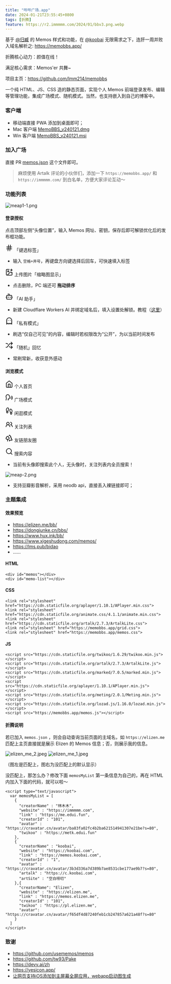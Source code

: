 ```yaml
---
title: "哔哔广场.app"
date: 2024-01-21T23:55:45+0800
tags: [折腾]
feature: https://r2.immmmm.com/2024/01/bbv3.png.webp
---
```


基于 [@归臧](https://nuoea.com/) 的 Memos 样式和功能，在 [@koobai](https://koobai.com/) 无限需求之下，连肝一周并败入域名解析之: <https://memobbs.app/>

折腾核心动力：颜值在线！

满足核心需求：Memos'er 共舞~

<!--more-->

项目主页：<https://github.com/lmm214/memobbs>

一个纯 HTML、JS、CSS 造的静态页面，实现个人 Memos 前端登录发布、编辑等管理功能，集成广场模式、随机模式。当然，也支持嵌入到自己的博客中。

### 客户端

- 移动端直接 PWA 添加到桌面即可；
- Mac 客户端  [MemoBBS_v240121.dmg](https://r2.memobbs.app/MemoBBS_v240121.dmg) 
- Win 客户端 [MemoBBS_v240121.msi](https://r2.memobbs.app/MemoBBS_v240121.msi) 

### 加入广场

直接 PR [memos.json](https://github.com/lmm214/memobbs/blob/main/memos.json) 这个文件即可。

> 麻烦使用 Artalk 评论的小伙伴们，添加一下 `https://memobbs.app/` 和 `https://immmmm.com/` 到白名单，方便大家评论互动～

### 功能列表

![meap1-1.png](https://r2.immmmm.com/2024/01/meap1-1.png.webp)

#### 登录授权

点击顶部左侧“头像位置”，输入 Memos 网址、密钥，保存后即可解锁优化后的发布框功能。

<svg xmlns="http://www.w3.org/2000/svg" width="1.5rem" height="1.5rem" viewBox="0 0 24 24"><path fill="none" stroke="currentColor" stroke-linecap="round" stroke-linejoin="round" stroke-width="2" d="M4 9h16M4 15h16M10 3L8 21m8-18l-2 18"></path></svg> 「键选标签」

- 输入 `空格+井号`，再键盘方向键选择后回车，可快速填入标签

<svg xmlns="http://www.w3.org/2000/svg" width="1.5rem" height="1.5rem" viewBox="0 0 24 24"><g fill="none" stroke="currentColor" stroke-linecap="round" stroke-linejoin="round" stroke-width="2"><path d="M21 12v7a2 2 0 0 1-2 2H5a2 2 0 0 1-2-2V5a2 2 0 0 1 2-2h7m4 2h6m-3-3v6"></path><circle cx="9" cy="9" r="2"></circle><path d="m21 15l-3.086-3.086a2 2 0 0 0-2.828 0L6 21"></path></g></svg> 上传图片「缩略图显示」

- 点击删除，PC 端还可 **拖动排序**

<svg xmlns="http://www.w3.org/2000/svg" width="1.5rem" height="1.5rem" viewBox="0 0 24 24"><g fill="none" stroke="currentColor" stroke-linecap="round" stroke-linejoin="round" stroke-width="2"><path d="M12 8V4H8"/><rect width="16" height="12" x="4" y="8" rx="2"/><path d="M2 14h2m16 0h2m-7-1v2m-6-2v2"/></g></svg> 「AI 助手」

- 新建 Cloudflare Workers AI 并绑定域名后，填入设置处解锁。教程（[这里](https://immmmm.com/cloudflare-workers-ai/)）

<svg xmlns="http://www.w3.org/2000/svg" width="1.5rem" height="1.5rem" viewBox="0 0 24 24"><path fill="none" stroke="currentColor" stroke-linecap="round" stroke-linejoin="round" stroke-width="2" d="M9 10h.01M15 10h.01M12 2a8 8 0 0 0-8 8v12l3-3l2.5 2.5L12 19l2.5 2.5L17 19l3 3V10a8 8 0 0 0-8-8"></path></svg> 「私有模式」

- 刷选“仅自己可见”的内容，编辑时若权限改为“公开”，为以当前时间发布

<svg xmlns="http://www.w3.org/2000/svg" width="1.5rem" height="1.5rem" viewBox="0 0 24 24"><g fill="none" stroke="currentColor" stroke-linecap="round" stroke-linejoin="round" stroke-width="2"><path d="M2 18h1.4c1.3 0 2.5-.6 3.3-1.7l6.1-8.6c.7-1.1 2-1.7 3.3-1.7H22"></path><path d="m18 2l4 4l-4 4M2 6h1.9c1.5 0 2.9.9 3.6 2.2M22 18h-5.9c-1.3 0-2.6-.7-3.3-1.8l-.5-.8"></path><path d="m18 14l4 4l-4 4"></path></g></svg> 「随机」回忆

- 常刷常新，收获意外感动

#### 浏览模式

<svg xmlns="http://www.w3.org/2000/svg" width="1.5rem" height="1.5rem" viewBox="0 0 24 24"><g fill="none" stroke="currentColor" stroke-linecap="round" stroke-linejoin="round" stroke-width="2"><path d="m3 9l9-7l9 7v11a2 2 0 0 1-2 2H5a2 2 0 0 1-2-2z"></path><path d="M9 22V12h6v10"></path></g></svg> 个人首页

<svg xmlns="http://www.w3.org/2000/svg" width="1.5rem" height="1.5rem" viewBox="0 0 24 24"><path fill="none" stroke="currentColor" stroke-linecap="round" stroke-linejoin="round" stroke-width="2" d="M8.8 20v-4.1l1.9.2a2.3 2.3 0 0 0 2.164-2.1V8.3A5.37 5.37 0 0 0 2 8.25c0 2.8.656 3.054 1 4.55a5.77 5.77 0 0 1 .029 2.758L2 20m17.8-2.2a7.5 7.5 0 0 0 .003-10.603M17 15a3.5 3.5 0 0 0-.025-4.975"/></svg> 广场模式

<svg xmlns="http://www.w3.org/2000/svg" width="1.5rem" height="1.5rem" viewBox="0 0 24 24"><path fill="none" stroke="currentColor" stroke-linecap="round" stroke-linejoin="round" stroke-width="2" d="M4 16v-2.38C4 11.5 2.97 10.5 3 8c.03-2.72 1.49-6 4.5-6C9.37 2 10 3.8 10 5.5c0 3.11-2 5.66-2 8.68V16a2 2 0 1 1-4 0m16 4v-2.38c0-2.12 1.03-3.12 1-5.62c-.03-2.72-1.49-6-4.5-6C14.63 6 14 7.8 14 9.5c0 3.11 2 5.66 2 8.68V20a2 2 0 1 0 4 0m-4-3h4M4 13h4"/></svg> 闲逛模式

<svg xmlns="http://www.w3.org/2000/svg" width="1.5rem" height="1.5rem" viewBox="0 0 24 24"><g fill="none" stroke="currentColor" stroke-linecap="round" stroke-linejoin="round" stroke-width="2"><path d="M14 19a6 6 0 0 0-12 0"></path><circle cx="8" cy="9" r="4"></circle><path d="M22 19a6 6 0 0 0-6-6a4 4 0 1 0 0-8"></path></g></svg> 关注列表

<svg xmlns="http://www.w3.org/2000/svg" width="1.5rem" height="1.5rem" viewBox="0 0 24 24"><g fill="none" stroke="currentColor" stroke-linecap="round" stroke-linejoin="round" stroke-width="2"><path d="M10 10v.2A3 3 0 0 1 8.9 16v0H5v0h0a3 3 0 0 1-1-5.8V10a3 3 0 0 1 6 0m-3 6v6m6-3v3"/><path d="M12 19h8.3a1 1 0 0 0 .7-1.7L18 14h.3a1 1 0 0 0 .7-1.7L16 9h.2a1 1 0 0 0 .8-1.7L13 3l-1.4 1.5"/></g></svg> 友链朋友圈

<svg xmlns="http://www.w3.org/2000/svg" width="1.5rem" height="1.5rem" viewBox="0 0 24 24"><g fill="none" stroke="currentColor" stroke-linecap="round" stroke-linejoin="round" stroke-width="2"><circle cx="11" cy="11" r="8"></circle><path d="m21 21l-4.3-4.3"></path></g></svg> 搜索内容

- 当前有头像即搜索此个人，无头像时，关注列表内全员搜索！

![meap-2.png](https://r2.immmmm.com/2024/01/meap-2.png.webp)

- 支持豆瓣影音解析，采用 neodb api，直接丢入裸链接即可；

### 主题集成

#### 效果预览

- https://elizen.me/bb/
- https://dongjunke.cn/bbs/
- https://www.hux.ink/bb/
- https://www.xigeshudong.com/memos/
- https://lms.pub/bidao
- ……

#### HTML

```
<div id="memos"></div>
<div id="memo-list"></div>
```

#### CSS

```
<link rel="stylesheet" href="https://cdn.staticfile.org/aplayer/1.10.1/APlayer.min.css">
<link rel="stylesheet" href="https://cdn.staticfile.org/animate.css/4.1.1/animate.min.css">
<link rel="stylesheet" href="https://cdn.staticfile.org/artalk/2.7.3/ArtalkLite.css">
<link rel="stylesheet" href="https://memobbs.app/grid.css">
<link rel="stylesheet" href="https://memobbs.app/memos.css">
```

#### JS

```
<script src="https://cdn.staticfile.org/twikoo/1.6.29/twikoo.min.js"></script>
<script src="https://cdn.staticfile.org/artalk/2.7.3/ArtalkLite.js"></script>
<script src="https://cdn.staticfile.org/marked/7.0.5/marked.min.js"></script>
<script src="https://cdn.staticfile.org/aplayer/1.10.1/APlayer.min.js"></script>
<script src="https://cdn.staticfile.org/meting/2.0.1/Meting.min.js"></script>
<script src="https://cdn.staticfile.org/lozad.js/1.16.0/lozad.min.js"></script>
<script src="https://memobbs.app/memos.js"></script>
```

#### 折腾说明

若已加入 `memos.json` ，则会自动查询当前页面的主域名，如 `https://elizen.me` 匹配上主页直接就是展示 Elizen 的 Memos 信息；否，则展示我的信息。

![elizen_me_2.jpeg](https://r2.immmmm.com/2024/01/elizen_me_2.jpeg.webp)
![elizen_me_1.jpeg](https://r2.immmmm.com/2024/01/elizen_me_1.jpeg.webp)

（图左是匹配上，图右为没匹配上的默认显示）

没匹配上，那怎么办？修改下面 `memosMyList` 第一条信息为自己的，再在 HTML 内加入下面的代码，就可以啦～

```
<script type="text/javascript">
  var memosMyList = [
    {
      "creatorName" : "林木木",
      "website" : "https://immmmm.com",
      "link" : "https://me.edui.fun",
      "creatorId" : "101",
      "avatar" : "https://cravatar.cn/avatar/ba83fa02fc4b2ba621514941307e21be?s=80",
      "twikoo" : "https://metk.edui.fun"
    },
    {
      "creatorName" : "koobai",
      "website" : "https://koobai.com",
      "link" : "https://memos.koobai.com",
      "creatorId" : "1",
      "avatar" : "https://cravatar.cn/avatar/3b3d336a7d389b7ae8531cbe177ae9b7?s=80",
      "artalk" : "https://c.koobai.com",
      "artSite" : "空白唠叨"
    },{
      "creatorName": "Elizen",
      "website" : "https://elizen.me",
      "link" : "https://memos.elizen.me",
      "creatorId" : "101",
      "twikoo" : "https://pl.elizen.me",
      "avatar": "https://cravatar.cn/avatar/f65df4d87240feb1cb247857a621a48f?s=80"
    }
  ]
</script>
```

### 致谢

- <https://github.com/usememos/memos>
- <https://github.com/tw93/Pake>
- <https://devv.ai/zh>
- <https://yesicon.app/>
- [让网页支持iOS添加到主屏幕全屏应用，webapp启动图生成](https://blog.zhheo.com/p/b737e93d.html)